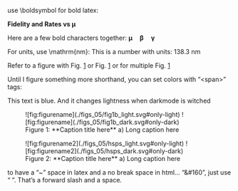 use \boldsymbol for bold latex:

**Fidelity and Rates vs $\boldsymbol \mu$**

Here are a few bold characters together: $\boldsymbol{\mu \quad \beta \quad \gamma}$

For units, use \mathrm{nm}: This is a number with units: $138.3~\mathrm{nm}$

Refer to a figure with Fig. [1](#fig:figurename) or Fig. [1](#fig:figurename) or for multiple Fig. [1](#fig:figurename)

Until I figure something more shorthand, you can set colors with “\<span\>” tags:

<span class=blue markdown> This text is blue. And it changes lightness when darkmode is witched </span>

<figure markdown> 
    <a name='fig:figurename'></a> 
    ![fig:figurename](./figs_05/fig1b_light.svg#only-light)
    ![fig:figurename](./figs_05/fig1b_dark.svg#only-dark) 
    <figcaption markdown> Figure 1: **Caption title here** a) Long caption here</figcaption>
    </figure>

<figure markdown> 
    <a name='fig:figurename2'></a> 
    ![fig:figurename2](./figs_05/hsps_light.svg#only-light)
    ![fig:figurename2](./figs_05/hsps_dark.svg#only-dark) 
    <figcaption markdown> Figure 2: **Caption title here** a) Long caption here</figcaption>
    </figure>

to have a “\~” space in latex and a no break space in html… “&#160”, just use “ ”. That’s a forward slash and a space.
